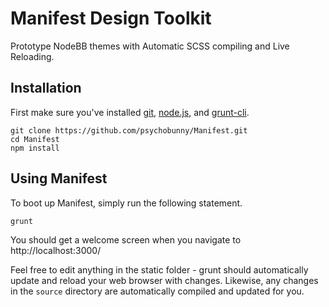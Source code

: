 # Manifest Design Toolkit

Prototype NodeBB themes with Automatic SCSS compiling and Live Reloading.

## Installation 

First make sure you've installed [git](http://git-scm.com/downloads), [node.js](http://nodejs.org/download/), and [grunt-cli](http://gruntjs.com/getting-started).

```
git clone https://github.com/psychobunny/Manifest.git
cd Manifest
npm install
```

## Using Manifest

To boot up Manifest, simply run the following statement.

```
grunt
```

You should get a welcome screen when you navigate to http://localhost:3000/

Feel free to edit anything in the static folder - grunt should automatically update and reload your web browser with changes. Likewise, any changes in the `source` directory are automatically compiled and updated for you.